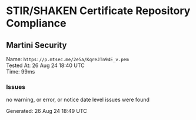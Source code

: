 # STIR/SHAKEN Certificate Repository Compliance

## Martini Security

Name: `https://p.mtsec.me/2e5a/KqreJTn94E_v.pem`\
Tested At: 26 Aug 24 18:40 UTC\
Time: 99ms

### Issues

no warning, or error, or notice date level issues were found

Generated: 26 Aug 24 18:49 UTC